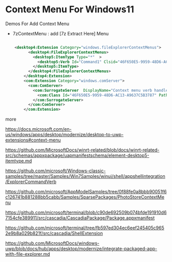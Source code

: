 # Context Menu For Windows11

Demos  For Add Context Menu

* 7zContextMenu : add [7z Extract Here] Menu


```xml

    <desktop4:Extension Category="windows.fileExplorerContextMenus">
          <desktop4:FileExplorerContextMenus>
            <desktop5:ItemType Type="*"  >
              <desktop5:Verb Id="Command1" Clsid="46F650E5-9959-48D6-AC13-A9637C5B3787" />
            </desktop5:ItemType>
          </desktop4:FileExplorerContextMenus>
        </desktop4:Extension>
        <com:Extension Category="windows.comServer">
          <com:ComServer>
            <com:SurrogateServer  DisplayName="Context menu verb handler">
              <com:Class Id="46F650E5-9959-48D6-AC13-A9637C5B3787" Path="7zContextMenu2\7zContextMenuHost.dll" ThreadingModel="STA"/>
            </com:SurrogateServer>
          </com:ComServer>
        </com:Extension>

```


more  

https://docs.microsoft.com/en-us/windows/apps/desktop/modernize/desktop-to-uwp-extensions#context-menu

https://github.com/MicrosoftDocs/winrt-related/blob/docs/winrt-related-src/schemas/appxpackage/uapmanifestschema/element-desktop5-itemtype.md

https://github.com/microsoft/Windows-classic-samples/tree/master/Samples/Win7Samples/winui/shell/appshellintegration/ExplorerCommandVerb

https://github.com/microsoft/AppModelSamples/tree/0f88fe0a8bbb90051f6c126741b881288bb5cabb/Samples/SparsePackages/PhotoStoreContextMenu

https://github.com/microsoft/terminal/blob/c90de692509b074bfde191910d67154cfe389911/src/cascadia/CascadiaPackage/Package.appxmanifest

https://github.com/microsoft/terminal/tree/fb597ed304ec6eef245405c9652e9b8a029b821f/src/cascadia/ShellExtension

https://github.com/MicrosoftDocs/windows-uwp/blob/docs/hub/apps/desktop/modernize/integrate-packaged-app-with-file-explorer.md
